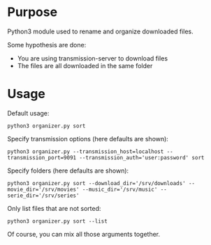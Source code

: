 Purpose
======
Python3 module used to rename and organize downloaded files.

Some hypothesis are done:
* You are using transmission-server to download files
* The files are all downloaded in the same folder

Usage
=====
Default usage:
```
python3 organizer.py sort
```

Specify transmission options (here defaults are shown):
```
python3 organizer.py --transmission_host=localhost --transmission_port=9091 --transmission_auth='user:password' sort
```

Specify folders (here defaults are shown):
```
python3 organizer.py sort --download_dir='/srv/downloads' --movie_dir='/srv/movies' --music_dir='/srv/music' --serie_dir='/srv/series'
```

Only list files that are not sorted:
```
python3 organizer.py sort --list
```

Of course, you can mix all those arguments together.
